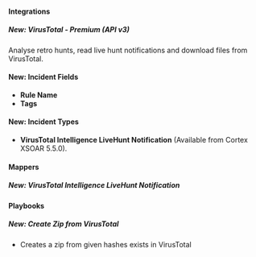 #### Integrations
##### New: VirusTotal - Premium (API v3)
Analyse retro hunts, read live hunt notifications and download files from VirusTotal.

#### New: Incident Fields
- **Rule Name**
- **Tags**

#### New: Incident Types 
- **VirusTotal Intelligence LiveHunt Notification** (Available from Cortex XSOAR 5.5.0).

#### Mappers
##### New: VirusTotal Intelligence LiveHunt Notification


#### Playbooks
##### New: Create Zip from VirusTotal
- Creates a zip from given hashes exists in VirusTotal
